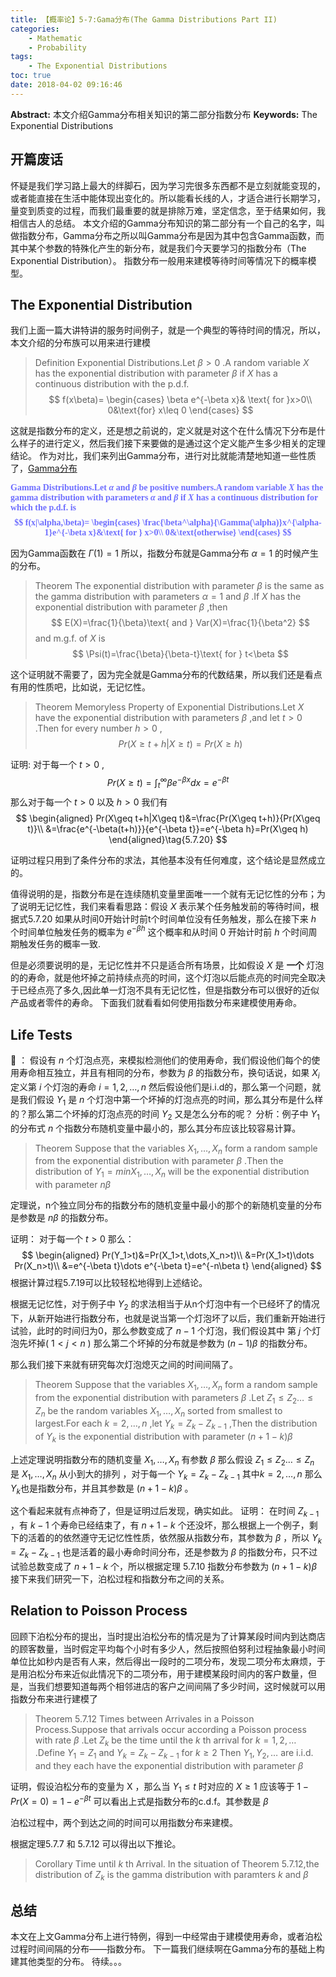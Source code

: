 ```yaml
---
title: 【概率论】5-7:Gama分布(The Gamma Distributions Part II)
categories:
    - Mathematic
    - Probability
tags:
    - The Exponential Distributions
toc: true
date: 2018-04-02 09:16:46
---
```


**Abstract:** 本文介绍Gamma分布相关知识的第二部分指数分布
**Keywords:** The Exponential Distributions

<!--more-->
## 开篇废话
怀疑是我们学习路上最大的绊脚石，因为学习完很多东西都不是立刻就能变现的，或者能直接在生活中能体现出变化的。所以能看长线的人，才适合进行长期学习，量变到质变的过程，而我们最重要的就是排除万难，坚定信念，至于结果如何，我相信古人的总结。
本文介绍的Gamma分布知识的第二部分有一个自己的名字，叫做指数分布，Gamma分布之所以叫Gamma分布是因为其中包含Gamma函数，而其中某个参数的特殊化产生的新分布，就是我们今天要学习的指数分布（The Exponential Distribution）。
指数分布一般用来建模等待时间等情况下的概率模型。
## The Exponential Distribution
我们上面一篇大讲特讲的服务时间例子，就是一个典型的等待时间的情况，所以，本文介绍的分布族可以用来进行建模
>Definition Exponential Distributions.Let $\beta >0$ .A random variable $X$ has the exponential distribution with parameter $\beta$ if $X$ has a continuous distribution with the p.d.f.
$$
f(x\beta)=
\begin{cases}
\beta e^{-\beta x}& \text{ for }x>0\\
0&\text{for} x\leq 0
\end{cases}
$$

这就是指数分布的定义，还是想之前说的，定义就是对这个在什么情况下分布是什么样子的进行定义，然后我们接下来要做的是通过这个定义能产生多少相关的定理结论。
作为对比，我们来列出Gamma分布，进行对比就能清楚地知道一些性质了，[Gamma分布](https://face2ai.com/Math-Probability-5-7-The-Gamma-Distributions-P1/)

<font face="黑体" color=#6F6FFF><B>
Gamma Distributions.Let $\alpha$ and $\beta$ be positive numbers.A random variable $X$ has the gamma distribution with parameters $\alpha$ and $\beta$ if $X$ has a continuous distribution for which the p.d.f. is
$$
f(x|\alpha,\beta)=
\begin{cases}
\frac{\beta^\alpha}{\Gamma(\alpha)}x^{\alpha-1}e^{-\beta x}&\text{ for } x>0\\
0&\text{otherwise}
\end{cases}
$$
</B></font>

因为Gamma函数在 $\Gamma(1)=1$ 所以，指数分布就是Gamma分布 $\alpha=1$ 的时候产生的分布。

>Theorem The exponential distribution with parameter $\beta$ is the same as the gamma distribution with parameters $\alpha=1$ and $\beta$ .If $X$ has the exponential distribution with parameter $\beta$ ,then
$$
E(X)=\frac{1}{\beta}\text{ and } Var(X)=\frac{1}{\beta^2}
$$
and m.g.f. of $X$ is
$$
\Psi(t)=\frac{\beta}{\beta-t}\text{ for } t<\beta
$$


这个证明就不需要了，因为完全就是Gamma分布的代数结果，所以我们还是看点有用的性质吧，比如说，无记忆性。

>Theorem Memoryless Property of Exponential Distributions.Let $X$ have the exponential distribution with parameters $\beta$ ,and let $t>0$ .Then for every number $h>0$ ,
$$
Pr(X\geq t+h|X\geq t)=Pr(X\geq h)
$$

证明:
对于每一个 $t>0$ ,
$$
Pr(X\geq t)=\int^{\infty}_{t}\beta e^{-\beta x}dx=e^{-\beta t}\tag{5.7.19}
$$
那么对于每一个 $t > 0$ 以及 $h > 0$ 我们有
$$
\begin{aligned}
Pr(X\geq t+h|X\geq t)&=\frac{Pr(X\geq t+h)}{Pr(X\geq t)}\\
&=\frac{e^{-\beta(t+h)}}{e^{-\beta t}}=e^{-\beta h}=Pr(X\geq h)
\end{aligned}\tag{5.7.20}
$$

证明过程只用到了条件分布的求法，其他基本没有任何难度，这个结论是显然成立的。

值得说明的是，指数分布是在连续随机变量里面唯一一个就有无记忆性的分布；为了说明无记忆性，我们来看看思路：假设 $X$ 表示某个任务触发前的等待时间，根据式5.7.20 如果从时间0开始计时前t个时间单位没有任务触发，那么在接下来 $h$ 个时间单位触发任务的概率为 $e^{-\beta h}$  这个概率和从时间 $0$ 开始计时前 $h$ 个时间周期触发任务的概率一致.

但是必须要说明的是，无记忆性并不只是适合所有场景，比如假设 $X$ 是 **一个** 灯泡的的寿命，就是他坏掉之前持续点亮的时间，这个灯泡以后能点亮的时间完全取决于已经点亮了多久,因此单一灯泡不具有无记忆性，但是指数分布可以很好的近似产品或者零件的寿命。
下面我们就看看如何使用指数分布来建模使用寿命。

## Life Tests
🌰 ：
假设有 $n$ 个灯泡点亮，来模拟检测他们的使用寿命，我们假设他们每个的使用寿命相互独立，并且有相同的分布，参数为 $\beta$ 的指数分布，换句话说，如果 $X_i$ 定义第 $i$ 个灯泡的寿命 $i=1,2,\dots,n$ 然后假设他们是i.i.d的，那么第一个问题，就是我们假设 $Y_1$ 是 $n$ 个灯泡中第一个坏掉的灯泡点亮的时间，那么其分布是什么样的？那么第二个坏掉的灯泡点亮的时间 $Y_2$ 又是怎么分布的呢？
分析：例子中 $Y_1$ 的分布式 $n$ 个指数分布随机变量中最小的，那么其分布应该比较容易计算。

>Theorem Suppose that the variables $X_1,\dots,X_n$ form a random sample from the exponential distribution with parameter $\beta$ .Then the distribution of $Y_1=min{X_1,\dots,X_n}$ will be the exponential distribution with parameter $n\beta$

定理说，n个独立同分布的指数分布的随机变量中最小的那个的新随机变量的分布是参数是 $n\beta$ 的指数分布。

证明：
对于每一个 $t>0$ 那么：
$$
\begin{aligned}
Pr(Y_1>t)&=Pr(X_1>t,\dots,X_n>t)\\
&=Pr(X_1>t)\dots Pr(X_n>t)\\
&=e^{-\beta t}\dots e^{-\beta t}=e^{-n\beta t}
\end{aligned}
$$
根据计算过程5.7.19可以比较轻松地得到上述结论。

根据无记忆性，对于例子中 $Y_2$ 的求法相当于从n个灯泡中有一个已经坏了的情况下，从新开始进行指数分布，也就是说当第一个灯泡坏了以后，我们重新开始进行试验，此时的时间归为0，那么参数变成了 $n-1$ 个灯泡，我们假设其中 第 $j$ 个灯泡先坏掉( $1<j<n$ ) 那么第二个坏掉的分布就是参数为 $(n-1)\beta$ 的指数分布。

那么我们接下来就有研究每次灯泡熄灭之间的时间间隔了。
>Theorem Suppose that the variables $X_1,\dots,X_n$ form a random sample from the exponential distribution with parameters $\beta$ .Let $Z_1\leq Z_2\dots \leq Z_n$ be the random variables $X_1,\dots,X_n$ sorted from smallest to largest.For each $k=2,\dots,n$ ,let $Y_k=Z_k-Z_{k-1}$ ,Then the distribution of $Y_k$ is the exponential distribution with parameter $(n+1-k)\beta$

上述定理说明指数分布的随机变量 $X_1,\dots,X_n$ 有参数 $\beta$ 那么假设 $Z_1\leq Z_2\dots \leq Z_n$ 是 $X_1,\dots,X_n$ 从小到大的排列 ，对于每一个 $Y_k=Z_k-Z_{k-1}$ 其中$k=2,\dots,n$ 那么  $Y_k$也是指数分布，并且其参数是  $(n+1-k)\beta$ 。

这个看起来就有点神奇了，但是证明过后发现，确实如此。
证明：
在时间 $Z_{k-1}$ ，有 $k-1$ 个寿命已经结束了，有 $n+1-k$ 个还没坏，那么根据上一个例子，剩下的活着的的依然遵守无记忆性性质，依然服从指数分布，其参数为 $\beta$ ，所以 $Y_k=Z_k- Z_{k-1}$ 也是活着的最小寿命时间分布，还是参数为 $\beta$ 的指数分布，只不过试验总数变成了 $n+1-k$ 个，所以根据定理 5.7.10 指数分布参数为 $(n+1-k)\beta$
接下来我们研究一下，泊松过程和指数分布之间的关系。
## Relation to Poisson Process
回顾下泊松分布的提出，当时提出泊松分布的情况是为了计算某段时间内到达商店的顾客数量，当时假定平均每个小时有多少人，然后按照伯努利过程抽象最小时间单位比如秒内是否有人来，然后得出一段时的二项分布，发现二项分布太麻烦，于是用泊松分布来近似此情况下的二项分布，用于建模某段时间内的客户数量，但是，当我们想要知道每两个相邻进店的客户之间间隔了多少时间，这时候就可以用指数分布来进行建模了

>Theorem 5.7.12 Times between Arrivales in a Poisson Process.Suppose that arrivals occur according a Poisson process with rate $\beta$ .Let $Z_k$ be the time until the $k$ th arrival for $k=1,2,\dots$ .Define $Y_1=Z_1$ and $Y_k=Z_k-Z_{k-1}$ for $k\geq 2$ Then $Y_1,Y_2,\dots$ are i.i.d. and they each have the exponential distribution with parameter $\beta$

证明，假设泊松分布的变量为 X ，那么当 $Y_1\leq t$ 时对应的 $X\geq 1$ 应该等于 $1-Pr(X=0)=1-e^{-\beta t}$ 可以看出上式是指数分布的c.d.f。其参数是 $\beta$

泊松过程中，两个到达之间的时间可以用指数分布来建模。

根据定理5.7.7 和 5.7.12 可以得出以下推论。
>Corollary Time until $k$ th Arrival. In the situation of Theorem 5.7.12,the distribution of $Z_k$ is the gamma distribution with paramters $k$ and $\beta$

## 总结
本文在上文Gamma分布上进行特例，得到一中经常由于建模使用寿命，或者泊松过程时间间隔的分布——指数分布。
下一篇我们继续啊在Gamma分布的基础上构建其他类型的分布。
待续。。。

